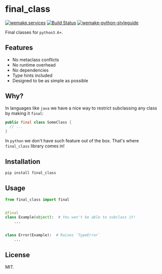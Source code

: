 # final_class

[![wemake.services](https://img.shields.io/badge/-wemake.services-green.svg?label=%20&logo=data%3Aimage%2Fpng%3Bbase64%2CiVBORw0KGgoAAAANSUhEUgAAABAAAAAQCAMAAAAoLQ9TAAAABGdBTUEAALGPC%2FxhBQAAAAFzUkdCAK7OHOkAAAAbUExURQAAAAAAAAAAAAAAAAAAAAAAAAAAAAAAAP%2F%2F%2F5TvxDIAAAAIdFJOUwAjRA8xXANAL%2Bv0SAAAADNJREFUGNNjYCAIOJjRBdBFWMkVQeGzcHAwksJnAPPZGOGAASzPzAEHEGVsLExQwE7YswCb7AFZSF3bbAAAAABJRU5ErkJggg%3D%3D)](https://wemake.services) [![Build Status](https://travis-ci.org/moscow-python-beer/final-class.svg?branch=master)](https://travis-ci.org/moscow-python-beer/final-class) [![wemake-python-styleguide](https://img.shields.io/badge/style-wemake-000000.svg)](https://github.com/wemake-services/wemake-python-styleguide)

Final classes for `python3.6+`.


## Features

- No metaclass conflicts
- No runtime overhead
- No dependencies
- Type hints included
- Designed to be as simple as possible


## Why?

In languages like `java` we have a nice way
to restrict subclassing any class by making it `final`:

```java
public final class SomeClass {
  // ...
}
```

In `python` we don't have such feature out of the box.
That's where `final_class` library comes in!


## Installation

```bash
pip install final_class
```


## Usage

```python
from final_class import final


@final
class Example(object):  # You won't be able to subclass it!
    ...


class Error(Example):  # Raises `TypeError`
    ...
```


## License

MIT.

